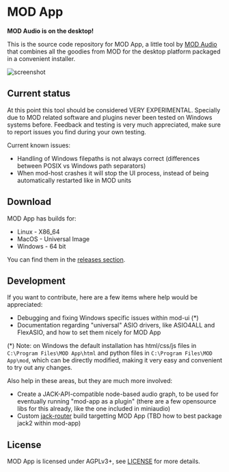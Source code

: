 # MOD App

**MOD Audio is on the desktop!**

This is the source code repository for MOD App, a little tool by [MOD Audio](https://mod.audio/) that combines all the goodies from MOD for the desktop platform packaged in a convenient installer.

![screenshot](mod-app.png "mod-app")

## Current status

At this point this tool should be considered VERY EXPERIMENTAL.
Specially due to MOD related software and plugins never been tested on Windows systems before.
Feedback and testing is very much appreciated, make sure to report issues you find during your own testing.

Current known issues:

- Handling of Windows filepaths is not always correct (differences between POSIX vs Windows path separators)
- When mod-host crashes it will stop the UI process, instead of being automatically restarted like in MOD units

## Download

MOD App has builds for:
* Linux - X86_64
* MacOS - Universal Image
* Windows - 64 bit

You can find them in the [releases section](https://github.com/moddevices/mod-app/releases).

## Development

If you want to contribute, here are a few items where help would be appreciated:

- Debugging and fixing Windows specific issues within mod-ui (*)
- Documentation regarding "universal" ASIO drivers, like ASIO4ALL and FlexASIO, and how to set them nicely for MOD App

(*) Note: on Windows the default installation has html/css/js files in `C:\Program Files\MOD App\html` and python files in `C:\Program Files\MOD App\mod`, which can be directly modified, making it very easy and convenient to try out any changes.

Also help in these areas, but they are much more involved:
- Create a JACK-API-compatible node-based audio graph, to be used for eventually running "mod-app as a plugin" (there are a few opensource libs for this already, like the one included in miniaudio)
- Custom [jack-router](https://github.com/jackaudio/jack-router) build targetting MOD App (TBD how to best package jack2 within mod-app)

## License

MOD App is licensed under AGPLv3+, see [LICENSE](LICENSE) for more details.  
